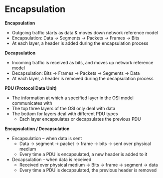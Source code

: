 
# Encapsulation


**Encapsulation**
- Outgoing traffic starts as data & moves down network reference model
- Encapsulation: Data &rarr; Segments &rarr; Packets &rarr; Frames &rarr; Bits
- At each layer, a header is added during the encapsulation process

**Decapsulation**
- Incoming traffic is received as bits, and moves up network reference model
- Decapsulation: Bits &rarr; Frames &rarr; Packets &rarr; Segments &rarr; Data
- At each layer, a header is removed during the decapsulation process

**PDU (Protocol Data Unit)**
- The information at which a specified layer in the OSI model communicates with
- The top three layers of the OSI only deal with data
- The bottom for layers deal with different PDU types
  - Each layer encapsulates or decapsulates the previous PDU

**Encapsulation / Decapsulation**
- Encapsulation – when data is sent
  - Data &rarr; segment &rarr; packet &rarr; frame &rarr; bits &rarr; sent over physical medium
  - Every time a PDU is encapsulated, a new header is added to it
- Decapsulation – when data is received
  - Received over physical medium &rarr; Bits &rarr; frame &rarr; segment &rarr; data
  - Every time a PDU is decapsulated, the previous header is removed